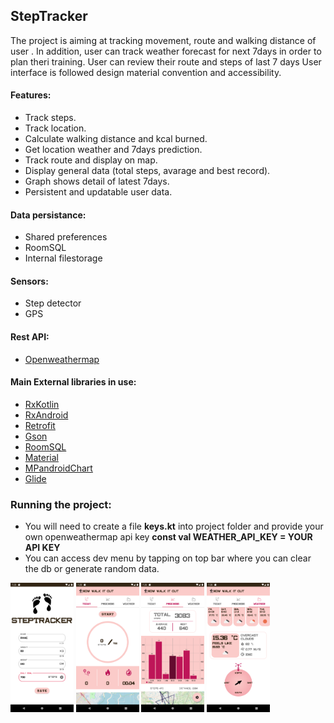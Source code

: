 ## StepTracker

The project is aiming at tracking movement, route and walking distance of user . 
In addition, user can track weather forecast for next 7days in order to plan theri training. 
User can review their route and steps of last 7 days
User interface is followed design material convention and accessibility.

#### Features:
* Track steps.
* Track location.
* Calculate walking distance and kcal burned.
* Get location weather and 7days prediction.
* Track route and display on map.
* Display general data (total steps, avarage and best record).
* Graph shows detail of latest 7days.
* Persistent and updatable user data.  

#### Data persistance:
* Shared preferences
* RoomSQL
* Internal filestorage

#### Sensors:
* Step detector
* GPS

#### Rest API:
* [Openweathermap](https://openweathermap.org/)

#### Main External libraries in use:
* [RxKotlin](https://github.com/ReactiveX/RxKotlin)
* [RxAndroid](https://github.com/ReactiveX/RxAndroid)
* [Retrofit](https://square.github.io/retrofit/)
* [Gson](https://github.com/google/gson)
* [RoomSQL](https://developer.android.com/topic/libraries/architecture/room)
* [Material](https://material.io/develop/android)
* [MPandroidChart](https://github.com/PhilJay/MPAndroidChart)
* [Glide](https://github.com/bumptech/glide)

### Running the project:
* You will need to create a file **keys.kt** into project folder and provide your own openweathermap api key **const val WEATHER_API_KEY = YOUR API KEY**
* You can access dev menu by tapping on top bar where you can clear the db or generate random data.
<div>
<img src="https://github.com/Mariinsky/sensorProject/blob/develop/screenshots/1.png" width=20%>
<img src="https://github.com/Mariinsky/sensorProject/blob/develop/screenshots/2.png" width=20%>
<img src="https://github.com/Mariinsky/sensorProject/blob/develop/screenshots/3.png" width=20%>
<img src="https://github.com/Mariinsky/sensorProject/blob/develop/screenshots/4.png" width=20%></div>


